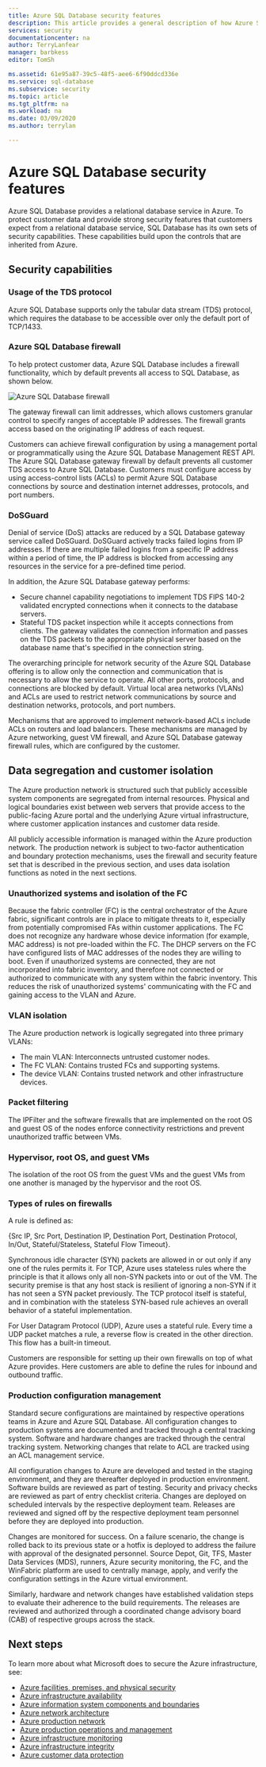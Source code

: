 ```yaml
---
title: Azure SQL Database security features
description: This article provides a general description of how Azure SQL Database protects customer data in Azure.
services: security
documentationcenter: na
author: TerryLanfear
manager: barbkess
editor: TomSh

ms.assetid: 61e95a87-39c5-48f5-aee6-6f90ddcd336e
ms.service: sql-database
ms.subservice: security
ms.topic: article
ms.tgt_pltfrm: na
ms.workload: na
ms.date: 03/09/2020
ms.author: terrylan

---
```


# Azure SQL Database security features    
Azure SQL Database provides a relational database service in Azure. To protect customer data and provide strong security features that customers expect from a relational database service, SQL Database has its own sets of security capabilities. These capabilities build upon the controls that are inherited from Azure.

## Security capabilities

### Usage of the TDS protocol
Azure SQL Database supports only the tabular data stream (TDS) protocol, which requires the database to be accessible over only the default port of TCP/1433.

### Azure SQL Database firewall
To help protect customer data, Azure SQL Database includes a firewall functionality, which by default prevents all access to SQL Database, as shown below.

![Azure SQL Database firewall](./media/infrastructure-sql/sql-database-firewall.png)

The gateway firewall can limit addresses, which allows customers granular control to specify ranges of acceptable IP addresses. The firewall grants access based on the originating IP address of each request.

Customers can achieve firewall configuration by using a management portal or programmatically using the Azure SQL Database Management REST API. The Azure SQL Database gateway firewall by default prevents all customer TDS access to Azure SQL Database. Customers must configure access by using access-control lists (ACLs) to permit Azure SQL Database connections by source and destination internet addresses, protocols, and port numbers.

### DoSGuard
Denial of service (DoS) attacks are reduced by a SQL Database gateway service called DoSGuard. DoSGuard actively tracks failed logins from IP addresses. If there are multiple failed logins from a specific IP address within a period of time, the IP address is blocked from accessing any resources in the service for a pre-defined time period.

In addition, the Azure SQL Database gateway performs:

- Secure channel capability negotiations to implement TDS FIPS 140-2 validated encrypted connections when it connects to the database servers.
- Stateful TDS packet inspection while it accepts connections from clients. The gateway validates the connection information and passes on the TDS packets to the appropriate physical server based on the database name that's specified in the connection string.

The overarching principle for network security of the Azure SQL Database offering is to allow only the connection and communication that is necessary to allow the service to operate. All other ports, protocols, and connections are blocked by default. Virtual local area networks (VLANs) and ACLs are used to restrict network communications by source and destination networks, protocols, and port numbers.

Mechanisms that are approved to implement network-based ACLs include ACLs on routers and load balancers. These mechanisms are managed by Azure networking, guest VM firewall, and Azure SQL Database gateway firewall rules, which are configured by the customer.

## Data segregation and customer isolation
The Azure production network is structured such that publicly accessible system components are segregated from internal resources. Physical and logical boundaries exist between web servers that provide access to the public-facing Azure portal and the underlying Azure virtual infrastructure, where customer application instances and customer data reside.

All publicly accessible information is managed within the Azure production network. The production network is subject to two-factor authentication and boundary protection mechanisms, uses the firewall and security feature set that is described in the previous section, and uses data isolation functions as noted in the next sections.

### Unauthorized systems and isolation of the FC
Because the fabric controller (FC) is the central orchestrator of the Azure fabric, significant controls are in place to mitigate threats to it, especially from potentially compromised FAs within customer applications. The FC does not recognize any hardware whose device information (for example, MAC address) is not pre-loaded within the FC. The DHCP servers on the FC have configured lists of MAC addresses of the nodes they are willing to boot. Even if unauthorized systems are connected, they are not incorporated into fabric inventory, and therefore not connected or authorized to communicate with any system within the fabric inventory. This reduces the risk of unauthorized systems' communicating with the FC and gaining access to the VLAN and Azure.

### VLAN isolation
The Azure production network is logically segregated into three primary VLANs:

- The main VLAN: Interconnects untrusted customer nodes.
- The FC VLAN: Contains trusted FCs and supporting systems.
- The device VLAN: Contains trusted network and other infrastructure devices.

### Packet filtering
The IPFilter and the software firewalls that are implemented on the root OS and guest OS of the nodes enforce connectivity restrictions and prevent unauthorized traffic between VMs.

### Hypervisor, root OS, and guest VMs
The isolation of the root OS from the guest VMs and the guest VMs from one another is managed by the hypervisor and the root OS.

### Types of rules on firewalls
A rule is defined as:

{Src IP, Src Port, Destination IP, Destination Port, Destination Protocol, In/Out, Stateful/Stateless, Stateful Flow Timeout}.

Synchronous idle character (SYN) packets are allowed in or out only if any one of the rules permits it. For TCP, Azure uses stateless rules where the principle is that it allows only all non-SYN packets into or out of the VM. The security premise is that any host stack is resilient of ignoring a non-SYN if it has not seen a SYN packet previously. The TCP protocol itself is stateful, and in combination with the stateless SYN-based rule achieves an overall behavior of a stateful implementation.

For User Datagram Protocol (UDP), Azure uses a stateful rule. Every time a UDP packet matches a rule, a reverse flow is created in the other direction. This flow has a built-in timeout.

Customers are responsible for setting up their own firewalls on top of what Azure provides. Here customers are able to define the rules for inbound and outbound traffic.

### Production configuration management
Standard secure configurations are maintained by respective operations teams in Azure and Azure SQL Database. All configuration changes to production systems are documented and tracked through a central tracking system. Software and hardware changes are tracked through the central tracking system. Networking changes that relate to ACL are tracked using an ACL management service.

All configuration changes to Azure are developed and tested in the staging environment, and they are thereafter deployed in production environment. Software builds are reviewed as part of testing. Security and privacy checks are reviewed as part of entry checklist criteria. Changes are deployed on scheduled intervals by the respective deployment team. Releases are reviewed and signed off by the respective deployment team personnel before they are deployed into production.

Changes are monitored for success. On a failure scenario, the change is rolled back to its previous state or a hotfix is deployed to address the failure with approval of the designated personnel. Source Depot, Git, TFS, Master Data Services (MDS), runners, Azure security monitoring, the FC, and the WinFabric platform are used to centrally manage, apply, and verify the configuration settings in the Azure virtual environment.

Similarly, hardware and network changes have established validation steps to evaluate their adherence to the build requirements. The releases are reviewed and authorized through a coordinated change advisory board (CAB) of respective groups across the stack.

## Next steps
To learn more about what Microsoft does to secure the Azure infrastructure, see:

- [Azure facilities, premises, and physical security](physical-security.md)
- [Azure infrastructure availability](infrastructure-availability.md)
- [Azure information system components and boundaries](infrastructure-components.md)
- [Azure network architecture](infrastructure-network.md)
- [Azure production network](production-network.md)
- [Azure production operations and management](infrastructure-operations.md)
- [Azure infrastructure monitoring](infrastructure-monitoring.md)
- [Azure infrastructure integrity](infrastructure-integrity.md)
- [Azure customer data protection](protection-customer-data.md)
